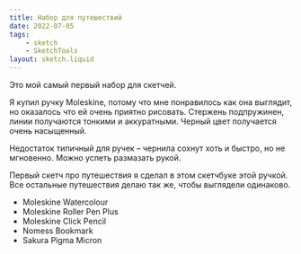 ```yaml
---
title: Набор для путешествий
date: 2022-07-05
tags:
    - sketch
    - SketchTools
layout: sketch.liquid
---
```


Это мой самый первый набор для скетчей.

Я купил ручку Moleskine, потому что мне понравилось как она выглядит, но оказалось что ей очень приятно рисовать. Стержень подпружинен, линии получаются тонкими и аккуратными. Черный цвет получается очень насыщенный.

Недостаток типичный для ручек – чернила сохнут хоть и быстро, но не мгновенно. Можно успеть размазать рукой.

Первый скетч про путешествия я сделал в этом скетчбуке этой ручкой. Все остальные путешествия делаю так же, чтобы выглядели одинаково.

-   Moleskine Watercolour
-   Moleskine Roller Pen Plus
-   Moleskine Click Pencil
-   Nomess Bookmark
-   Sakura Pigma Micron
